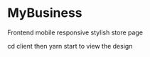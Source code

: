 # MyBusiness

Frontend mobile responsive stylish store page

cd client then yarn start to view the design
